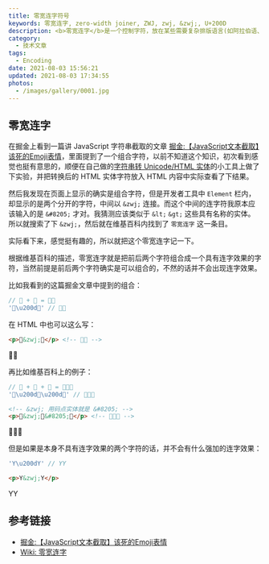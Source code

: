 ```yaml
---
title: 零宽连字符号
keywords: 零宽连字, zero-width joiner, ZWJ, zwj, &zwj;, U+200D
description: <b>零宽连字</b>是一个控制字符，放在某些需要复杂排版语言(如阿拉伯语、印地语)的两个字符之间，是的这两个本不会发生连字的字符产生了连字效果。零宽连字符的 Unicode 码位是 `U+200D`，HTML 实体标识是 `&amp;#8205;` 或者 `&amp;zwj;`
category:
  - 技术文章
tags:
  - Encoding
date: 2021-08-03 15:56:21
updated: 2021-08-03 17:34:55
photos:
  - /images/gallery/0001.jpg
---
```


## 零宽连字

在掘金上看到一篇讲 JavaScript 字符串截取的文章 [掘金:【JavaScript文本截取】该死的Emoji表情](https://juejin.cn/post/6844903970700263438)，里面提到了一个组合字符，以前不知道这个知识，初次看到感觉也挺有意思的，顺便在自己做的[字符串转 Unicode/HTML 实体](https://wayowe.com/react/tool/unicode-entity)的小工具上做了下实验，并把转换后的 HTML 实体字符放入 HTML 内容中实际查看了下结果。

然后我发现在页面上显示的确实是组合字符，但是开发者工具中 `Element` 栏内，却显示的是两个分开的字符，中间以 `&zwj;` 连接。而这个中间的连字符我原本应该输入的是 `&#8205;` 才对。我猜测应该类似于 `&lt;` `&gt;` 这些具有名称的实体。所以就搜索了下 `&zwj;`，然后就在维基百科内找到了 `零宽连字` 这一条目。

实际看下来，感觉挺有趣的，所以就把这个零宽连字记一下。

根据维基百科的描述，零宽连字就是把前后两个字符组合成一个具有连字效果的字符，当然前提是前后两个字符确实是可以组合的，不然的话并不会出现连字效果。

比如我看到的这篇掘金文章中提到的组合：

```js
// 👩 + 🦱 = 👩‍🦱
'👩\u200d🦱' // 👩‍🦱
```

在 HTML 中也可以这么写：

```html
<p>👩&zwj;🦱</p> <!-- 👩‍🦱 -->
```
<p>👩&zwj;🦱</p>

再比如维基百科上的例子：

```js
// 👨 + 👩 + 👦 = 👨‍👩‍👦
'👨\u200d👩\u200d👦' // 👨‍👩‍👦
```

```html
<!-- &zwj; 用码点实体就是 &#8205; -->
<p>👨&zwj;👩&#8205;👦</p> <!-- 👨‍👩‍👦 -->
```

<p>👨&zwj;👩&#8205;👦</p>

但是如果是本身不具有连字效果的两个字符的话，并不会有什么强加的连字效果：

```js
'Y\u200dY' // YY
```

```html
<p>Y&zwj;Y</p>
```

<p>Y&zwj;Y</p>


## 参考链接

- [掘金:【JavaScript文本截取】该死的Emoji表情](https://juejin.cn/post/6844903970700263438)
- [Wiki: 零宽连字](https://zh.wikipedia.org/wiki/%E9%9B%B6%E5%AE%BD%E8%BF%9E%E5%AD%97)
